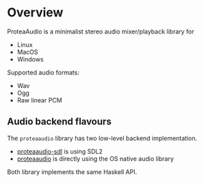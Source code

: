 # Overview

ProteaAudio is a minimalist stereo audio mixer/playback library for

- Linux
- MacOS
- Windows

Supported audio formats:
- Wav
- Ogg
- Raw linear PCM

## Audio backend flavours

The `proteaaudio` library has two low-level backend implementation.

- [proteaaudio-sdl](./proteaaudio-sdl) is using SDL2
- [proteaaudio](./proteaaudio) is directly using the OS native audio library

 Both library implements the same Haskell API.
